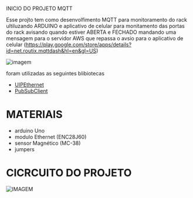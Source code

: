 INICIO DO PROJETO MQTT


Esse projto tem como desenvolfimento MQTT para monitoramento do rack ultiluzando ARDUINO e aplicativo de celular para monitamento das portas do rack
avisando quando estiver ABERTA e FECHADO mandando uma mensagem para o servidor AWS que repassa o avsio para o aplicativo de celular (https://play.google.com/store/apps/details?id=net.routix.mqttdash&hl=en&gl=US)


![imagem](https://camo.githubusercontent.com/7beef2d4780d87a603d7de49b2da0467c8537dff96575b628a04bd4010ebb1cc/68747470733a2f2f692e696d6775722e636f6d2f4d576870586b562e706e67)

foram utilizadas as seguintes blibiotecas
* [UIPEthernet](https://github.com/UIPEthernet/UIPEthernet)
* [PubSubClient](https://github.com/knolleary/pubsubclient)

# MATERIAIS

* arduino Uno
* modulo Ethernet (ENC28J60)
* sensor Magnético (MC-38)
* jumpers

#  CICRCUITO DO PROJETO

![IMAGEM](https://camo.githubusercontent.com/ad1da211b35b60b23fb095a64e76dc6504d0c3229e853bd82a69a4d5d27bbb88/)
